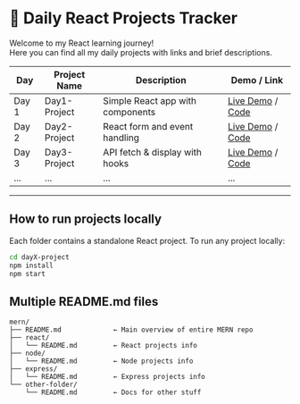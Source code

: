 # 📅 Daily React Projects Tracker

Welcome to my React learning journey!  
Here you can find all my daily projects with links and brief descriptions.

| Day  | Project Name     | Description                     | Demo / Link                      |
|-------|------------------|---------------------------------|---------------------------------|
| Day 1 | Day1-Project     | Simple React app with components | [Live Demo](https://your-live-link) / [Code](./day1-project) |
| Day 2 | Day2-Project     | React form and event handling    | [Live Demo](https://your-live-link) / [Code](./day2-project) |
| Day 3 | Day3-Project     | API fetch & display with hooks   | [Live Demo](https://your-live-link) / [Code](./day3-project) |
| ...   | ...              | ...                             | ...                             |

---

## How to run projects locally

Each folder contains a standalone React project. To run any project locally:

```bash
cd dayX-project
npm install
npm start
```
## Multiple README.md files
```
mern/
├── README.md             ← Main overview of entire MERN repo
├── react/
│   └── README.md         ← React projects info
├── node/
│   └── README.md         ← Node projects info
├── express/
│   └── README.md         ← Express projects info
└── other-folder/
    └── README.md         ← Docs for other stuff
```

